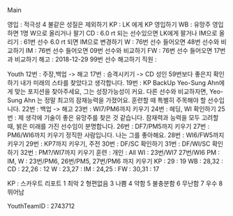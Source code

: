 Main

영입	: 적극성 4 불같은 성질은 제외하기
KP	: LK 에게 KP 영입하기
WB	: 유망주 영입하면 1명 W으로 올리거나 팔기
CD	: 6.0 rt 되는 선수있으면 LK에게 팔거나 IM으로 올리기
	: 61번 선수 6.0 rt 되면 IM으로 변경하기
W	: 76번 선수 들어오면 48번 선수와 비교하기
IM      : 76번 선수 들어오면 09번 선수와 비교하기
FW	: 76번 선수 들어오면 17번과 비교하기
해고  : 2018-12-29 99번 선수 해고하기 
직원  : 

Youth
12번 : 주장,백업 -> 해고
17번 : 승격시키기 -> CD 성인 59번보다 좋은지 확인하기
   내가 미래의 스타를 찾았다고 생각합니다. 
19번 : KP BackUp
   Yeo-Sung Ahn에게 맞는 포지션을 찾아주세요, 그는 성장가능성이 커요.
   다른 선수와 비교하자면, Yeo-Sung Ahn 는 정말 최고의 잠재능력을 가졌어요.
   훈련할 때 특별히 주목해야 할 선수입니다.
22번 : 백업 -> 해고
23번 : WI7/PM6까지 키우기
24번 : 헤딩, WI 확인하기
25번 : 
   제 생각에 기술이 좋은 유망주를 찾은 것 같습니다.
   잠재력과 능력을 모두 고려할 때, 밝은 미래를 가진 선수임이 분명합니다.
26번 : DF7/PM5까지 키우기
27번 : PM6/WI6까지 키우기
  정직한 사람입니다. 나는 그를 좋아해요.
28번 : WI6/FW5까지 키우기
29번 : KP7까지 키우기, 주전
30번 : DF/SC 확인하기
31번 : DF/WI/SC 확인하기
32번 : PM?/WI7까지 키우기
훈련 :
   개인   : All
   WI                : 23번/WI7 27번/WI6
   PM     : IM, W    : 23번/PM6, 26번/PM5, 27번/PM6 까지 키우기
   KP     : 29       : 19
   WB     : 28,32    : 
   CD     : 22,26    : 12
   W      : 23,27    : 
   IM     : 24,25    : 
   FW     : 30,31    : 17

KP : 스카우트 리포트
1 최악
2 형편없음
3 나쁨
4 약함
5 불충분함
6 무난함
7 우수
8 뛰어남

YouthTeamID : 2743712
